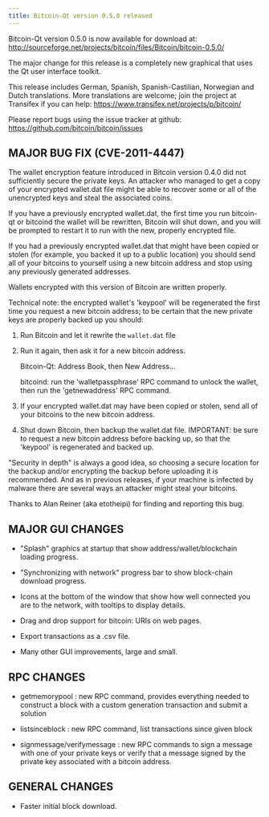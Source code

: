 ```yaml
---
title: Bitcoin-Qt version 0.5.0 released
---
```

Bitcoin-Qt version 0.5.0 is now available for download at:
  <http://sourceforge.net/projects/bitcoin/files/Bitcoin/bitcoin-0.5.0/>

The major change for this release is a completely new graphical
that uses the Qt user interface toolkit.

This release includes German, Spanish, Spanish-Castilian, Norwegian
and Dutch translations. More translations are welcome; join the
project at Transifex if you can help:
  <https://www.transifex.net/projects/p/bitcoin/>

Please report bugs using the issue tracker at github:
  <https://github.com/bitcoin/bitcoin/issues>


MAJOR BUG FIX  (CVE-2011-4447)
------------------------------

The wallet encryption feature introduced in Bitcoin version 0.4.0
did not sufficiently secure the private keys. An attacker who
managed to get a copy of your encrypted wallet.dat file might be
able to recover some or all of the unencrypted keys and steal the
associated coins.

If you have a previously encrypted wallet.dat, the first time you
run bitcoin-qt or bitcoind the wallet will be rewritten, Bitcoin will
shut down, and you will be prompted to restart it to run with the new,
properly encrypted file.

If you had a previously encrypted wallet.dat that might have been
copied or stolen (for example, you backed it up to a public
location) you should send all of your bitcoins to yourself
using a new bitcoin address and stop using any previously
generated addresses.

Wallets encrypted with this version of Bitcoin are written properly.

Technical note: the encrypted wallet's 'keypool' will be regenerated the
first time you request a new bitcoin address; to be certain that the
new private keys are properly backed up you should:

1. Run Bitcoin and let it rewrite the `wallet.dat` file

2. Run it again, then ask it for a new bitcoin address.

    Bitcoin-Qt: Address Book, then New Address...

    bitcoind: run the 'walletpassphrase' RPC command to unlock the wallet,
 then run the 'getnewaddress' RPC command.

3. If your encrypted wallet.dat may have been copied or stolen, send
 all of your bitcoins to the new bitcoin address.

4. Shut down Bitcoin, then backup the wallet.dat file.
 IMPORTANT: be sure to request a new bitcoin address before
 backing up, so that the 'keypool' is regenerated and backed up.

"Security in depth" is always a good idea, so choosing a secure
location for the backup and/or encrypting the backup before
uploading it is recommended. And as in previous releases, if your
machine is infected by malware there are several ways an
attacker might steal your bitcoins.

Thanks to Alan Reiner (aka etotheipi) for finding and reporting
this bug.

MAJOR GUI CHANGES
-----------------

* "Splash" graphics at startup that show address/wallet/blockchain loading
progress.

* "Synchronizing with network" progress bar to show block-chain download
progress.

* Icons at the bottom of the window that show how well connected you are
to the network, with tooltips to display details.

* Drag and drop support for bitcoin: URIs on web pages.

* Export transactions as a .csv file.

* Many other GUI improvements, large and small.

RPC CHANGES
-----------

* getmemorypool : new RPC command, provides everything needed to construct
a block with a custom generation transaction and submit a solution

* listsinceblock : new RPC command, list transactions since given block

* signmessage/verifymessage : new RPC commands to sign a message with
one of your private keys or verify that a message signed by the private
key associated with a bitcoin address.

GENERAL CHANGES
---------------

* Faster initial block download.
